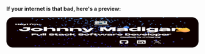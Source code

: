 **If your internet is that bad, here's a preview:**

  <img src="public/images/preview.png" alt="banner with my name" style="max-width:100%;">
